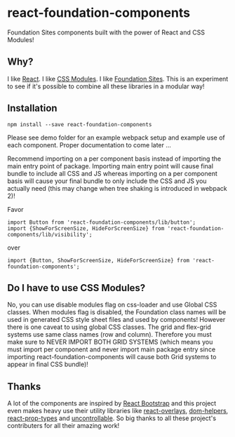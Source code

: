 # react-foundation-components

Foundation Sites components built with the power of React and CSS Modules!

## Why?

I like [React](https://facebook.github.io/react). I like [CSS Modules](https://github.com/css-modules/css-modules). I like [Foundation Sites](http://foundation.zurb.com/sites.html). This is an experiment to see if it's possible to combine all these libraries in a modular way!

## Installation

```
npm install --save react-foundation-components
```

Please see demo folder for an example webpack setup and example use of each component. Proper documentation to come later ...

Recommend importing on a per component basis instead of importing the main entry point of package. Importing main entry point will cause final bundle to include all CSS and JS whereas importing on a per component basis will cause your final bundle to only include the CSS and JS you actually need (this may change when tree shaking is introduced in webpack 2)!

Favor

```
import Button from 'react-foundation-components/lib/button';
import {ShowForScreenSize, HideForScreenSize} from 'react-foundation-components/lib/visibility';
```

over

```
import {Button, ShowForScreenSize, HideForScreenSize} from 'react-foundation-components';
```

## Do I have to use CSS Modules?

No, you can use disable modules flag on css-loader and use Global CSS classes. When modules flag is disabled, the Foundation class names will be used in generated CSS style sheet files and used by components! However there is one caveat to using global CSS classes. The grid and flex-grid systems use same class names (row and column). Therefore you must make sure to NEVER IMPORT BOTH GRID SYSTEMS (which means you must import per component and never import main package entry since importing react-foundation-components will cause both Grid systems to appear in final CSS bundle)!

## Thanks

A lot of the components are inspired by [React Bootstrap](https://github.com/react-bootstrap/react-bootstrap) and this project even makes heavy use their utility libraries like [react-overlays](https://github.com/react-bootstrap/react-overlays), [dom-helpers](https://github.com/react-bootstrap/dom-helpers), [react-prop-types](https://github.com/react-bootstrap/react-prop-types) and [uncontrollable](https://github.com/jquense/uncontrollable). So big thanks to all these project's contributers for all their amazing work!
